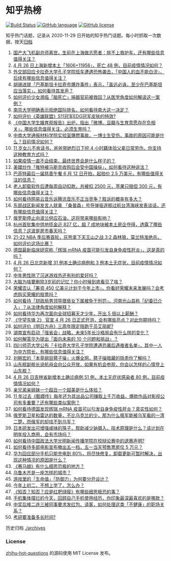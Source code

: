 # 知乎热榜
[![Build Status](https://github.com/ToWeLong/zhihu-hot-questions/workflows/CI/badge.svg)](https://github.com/ToWeLong/zhihu-hot-questions/actions)
[![GitHub language](https://img.shields.io/badge/language-golang-orange.svg)](https://golang.org/)
[![GitHub license](https://img.shields.io/github/license/ToWeLong/zhihu-hot-questions)](https://github.com/ToWeLong/zhihu-hot-questions/blob/main/LICENSE)

知乎热门话题，记录从 2020-11-29 日开始的知乎热门话题。每小时抓取一次数据，按天[归档](./archives)

<!-- BEGIN -->

1. [国产大飞机副总师离世，生前在上海做志愿者：排不上救护车，还有哪些信息值得关注？](https://www.zhihu.com/question/530098523)
1. [4 月 26 日上海新增本土「1606+11956」，死亡 48 例，目前疫情情况如何？](https://www.zhihu.com/question/530228204)
1. [外交部回应卡拉奇大学孔子学院班车遭遇恐怖袭击，「中国人的血不能白流」，后续有哪些信息值得关注？](https://www.zhihu.com/question/530226951)
1. [胡锡进就「巴基斯坦卡拉奇市爆炸事件」表示，「虽远必诛，至少在巴基斯坦应当落实」，如何看待其发声？](https://www.zhihu.com/question/530180640)
1. [如何评价少女濒临「脑死亡」捐器官前被救回？从医学角度如何解读这一案例？](https://www.zhihu.com/question/530057022)
1. [南京大学明确表示拒绝国际排名，如何看待南大这一决定？](https://www.zhihu.com/question/530084559)
1. [如何评价《英雄联盟》S11冠军EDG冠军皮肤的特效?](https://www.zhihu.com/question/530190592)
1. [《中国大学生婚育观报告》出炉，指出「微博、豆瓣与生育意愿存在负相关」，哪些信息值得关注，必须生育吗？](https://www.zhihu.com/question/530053859)
1. [中南大学通报材料学院实验室爆燃事故，一博士生受伤，事故的原因可能是什么？目前情况如何？](https://www.zhihu.com/question/530108260)
1. [11  岁女儿不肯读书，爸爸带她烈日下挖 4 小时藕体验父辈日常劳作。你支持这种教育方式吗？](https://www.zhihu.com/question/530117365)
1. [如果疫情一直不会结束，最终世界会是什么样子的？](https://www.zhihu.com/question/526609793)
1. [美媒炒作「推特被马斯克收购后会受中国操纵」，如何看待这种说法？](https://www.zhihu.com/question/530177460)
1. [巴菲特最后一届慈善午餐 6 月 12 日开拍，起拍价 2.5 万美元，有哪些值得关注的信息？](https://www.zhihu.com/question/530132013)
1. [老人卸载软件后遭每周自动扣款，共被扣 2500 元，苹果只赔偿 300 元，有哪些信息值得关注？](https://www.zhihu.com/question/530061113)
1. [如何看待网易云音乐诉腾讯音乐不正当竞争？胜诉的概率有多大？](https://www.zhihu.com/question/530244336)
1. [东部战区新闻发言人就美 「桑普森」号导弹驱逐舰过航台湾海峡发表谈话，还有哪些信息值得关注？](https://www.zhihu.com/question/530237792)
1. [俄罗斯停止向波兰供应石油，这将带来哪些影响？](https://www.zhihu.com/question/530183286)
1. [杭州首批集中供地揽金近 827 亿，超 7 成地块被本土房企夺得，透露了哪些信息？这波是房市春天吗？](https://www.zhihu.com/question/530092259)
1. [21-22 NBA 季后赛首轮，灰熊拿下天王山之战 3:2 森林狼，莫兰特准绝杀，如何评价这场比赛？](https://www.zhihu.com/question/530226610)
1. [德国最新临床研究称「辉瑞 mRNA 疫苗可能引发自身免疫性肝炎」，这是真的吗？](https://www.zhihu.com/question/530229059)
1. [4 月 26 日北京新增 31 例本土确诊病例和 3 例本土无症状，目前疫情情况如何？](https://www.zhihu.com/question/530228487)
1. [中年男性除了沉迷游戏外还有别的爱好吗？](https://www.zhihu.com/question/459226864)
1. [大脑为啥要删除3岁前的记忆？你小时候到底看见了啥？](https://www.zhihu.com/question/518355959)
1. [荣耀否认「筹资 450 亿美元计划于今年上市」，你看好荣耀未来发展吗？会考虑购买荣耀的股票吗？](https://www.zhihu.com/question/530097185)
1. [如何看待「财政局男领导猥亵女下属被免于刑罚」，河南光山县称「纪委已介入」？从法律角度如何解释？](https://www.zhihu.com/question/529959329)
1. [如何看待华为再次面向全球招募天才少年，开出 5 倍以上薪酬？](https://www.zhihu.com/question/530076187)
1. [《守望先锋 2》 官宣 4 月 26 日正式开测，会有哪些亮点？对此你期待吗？](https://www.zhihu.com/question/522864209)
1. [如何评价《明日方舟》三周年限定陪跑干员艾丽妮?](https://www.zhihu.com/question/529990724)
1. [湖南宣布启动「强省会」战略，未来5年长沙格局会有什么样的变化？](https://www.zhihu.com/question/529887197)
1. [如何解答华为提出「面向未来的 10 个问题和挑战」？](https://www.zhihu.com/question/530156872)
1. [四川师范大学公布「卡拉奇大学孔子学院遭遇恐袭后遇难者名单」，其中一人为中方院长，有哪些信息值得关注？](https://www.zhihu.com/question/530244402)
1. [刘畊宏的「本草纲目毽子操」火爆全网，毽子操暗藏的隐患你了解吗？](https://www.zhihu.com/question/529927856)
1. [山东舰副舰长说航母会向公众开放，如果有机会参观，你会以怎样的心情登上山东舰？](https://www.zhihu.com/question/529970831)
1. [4 月 26 日吉林省新增本土确诊病例 51 例，本土无症状感染者 80 例，目前疫情情况如何？](https://www.zhihu.com/question/530234258)
1. [亲兄弟亲姐妹一个超丑一个超美是什么体验？](https://www.zhihu.com/question/292663930)
1. [11 年过去《甄嬛传》每年还为其出品公司赚取上千万收益，爆款作品对影视公司有多重要？还有哪些类似案例？](https://www.zhihu.com/question/529933941)
1. [如何看待德国发现辉瑞 mRNA 疫苗可以引发自身免疫性肝炎？真实性如何？](https://www.zhihu.com/question/530230241)
1. [俄罗斯卫星和雷达的数量，不比乌克兰的少，那为什么俄军能被乌军看的一清二楚，而俄军的却找不到乌军？](https://www.zhihu.com/question/529797329)
1. [日本研发出可增强咸味的筷子，帮助减少钠摄入，技术原理是什么？该计划在明年投入商用，会有市场吗？](https://www.zhihu.com/question/528809671)
1. [如何看待中国政法大学光明新闻传播学院在校辩论赛中的退赛声明?](https://www.zhihu.com/question/530067433)
1. [如何看待多部电影宣布撤出五一档，五一当天预售票房仅 5 万元？](https://www.zhihu.com/question/530177506)
1. [华为回应部分手机只能充电到  80%，将尽快修复，卸载更新可暂时解决，出现这种情况的原因是什么？](https://www.zhihu.com/question/530056575)
1. [《赛马娘》有什么细思恐极的地方？](https://www.zhihu.com/question/450984104)
1. [乌鲁木齐是一座怎样的城市？](https://www.zhihu.com/question/440380663)
1. [游戏里的「生命值」「防御力」为何要分开设计？](https://www.zhihu.com/question/529546471)
1. [今年上初二，不想上学了，怎么办？](https://www.zhihu.com/question/529870983)
1. [《知否？知否？应是红肥绿瘦》有哪些细思极恐的事？](https://www.zhihu.com/question/313919075)
1. [手机集体摆烂的今天，回顾自己手机使用经历，你印象最深最喜欢的是哪款？](https://www.zhihu.com/question/530007441)
1. [中奖后接二连三被同事要求发红包、请客，如何处理这类「不健康」的职场关系？](https://www.zhihu.com/question/530083519)
1. [考研要准备多长时间?](https://www.zhihu.com/question/41865668)

<!-- END -->

历史归档 [./archives](./archives)


### License
[zhihu-hot-questions](https://github.com/towelong/zhihu-hot-questions) 的源码使用 MIT License 发布。